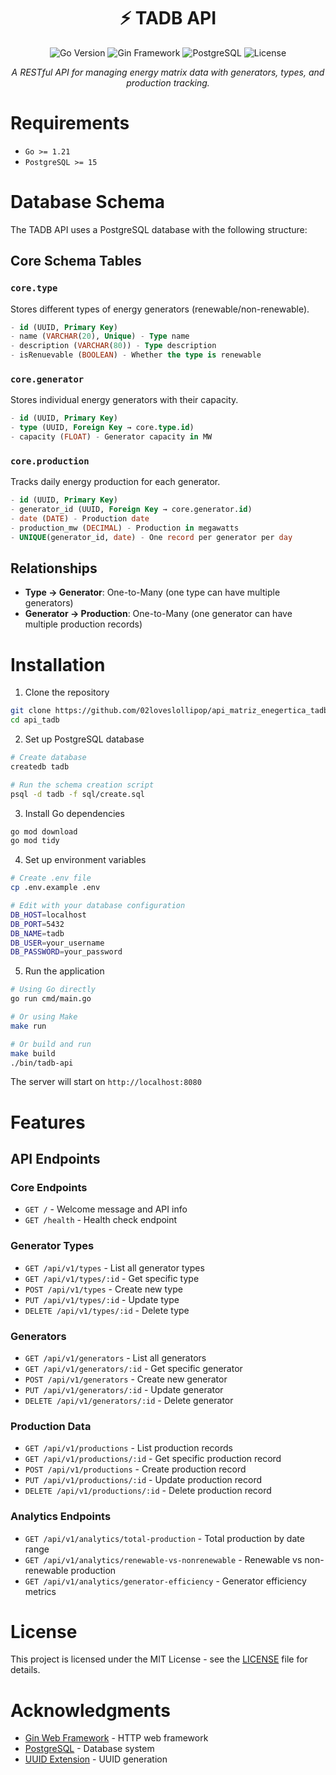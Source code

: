 <div align="center">
  <h1>⚡ TADB API</h1>
  <p>
    <img src="https://img.shields.io/badge/Go-1.21+-00ADD8?style=for-the-badge&logo=go&logoColor=white" alt="Go Version">
    <img src="https://img.shields.io/badge/Gin-1.10.1-00ADD8?style=for-the-badge&logo=go&logoColor=white" alt="Gin Framework">
    <img src="https://img.shields.io/badge/PostgreSQL-15+-336791?style=for-the-badge&logo=postgresql&logoColor=white" alt="PostgreSQL">
    <img src="https://img.shields.io/badge/License-MIT-green?style=for-the-badge" alt="License">
  </p>

  <p><em>A RESTful API for managing energy matrix data with generators, types, and production tracking.</em></p>
</div>

# Requirements

- `Go >= 1.21`
- `PostgreSQL >= 15`

# Database Schema

The TADB API uses a PostgreSQL database with the following structure:

## Core Schema Tables

### `core.type`
Stores different types of energy generators (renewable/non-renewable).
```sql
- id (UUID, Primary Key)
- name (VARCHAR(20), Unique) - Type name
- description (VARCHAR(80)) - Type description  
- isRenuevable (BOOLEAN) - Whether the type is renewable
```

### `core.generator`
Stores individual energy generators with their capacity.
```sql
- id (UUID, Primary Key)
- type (UUID, Foreign Key → core.type.id)
- capacity (FLOAT) - Generator capacity in MW
```

### `core.production` 
Tracks daily energy production for each generator.
```sql
- id (UUID, Primary Key)
- generator_id (UUID, Foreign Key → core.generator.id)
- date (DATE) - Production date
- production_mw (DECIMAL) - Production in megawatts
- UNIQUE(generator_id, date) - One record per generator per day
```

## Relationships
- **Type → Generator**: One-to-Many (one type can have multiple generators)
- **Generator → Production**: One-to-Many (one generator can have multiple production records)

# Installation

1. Clone the repository
```bash
git clone https://github.com/02loveslollipop/api_matriz_enegertica_tadb.git
cd api_tadb
```

2. Set up PostgreSQL database
```bash
# Create database
createdb tadb

# Run the schema creation script
psql -d tadb -f sql/create.sql
```

3. Install Go dependencies
```bash
go mod download
go mod tidy
```

4. Set up environment variables
```bash
# Create .env file
cp .env.example .env

# Edit with your database configuration
DB_HOST=localhost
DB_PORT=5432
DB_NAME=tadb
DB_USER=your_username
DB_PASSWORD=your_password
```

5. Run the application
```bash
# Using Go directly
go run cmd/main.go

# Or using Make
make run

# Or build and run
make build
./bin/tadb-api
```

The server will start on `http://localhost:8080`

# Features

## API Endpoints

### Core Endpoints
- `GET /` - Welcome message and API info
- `GET /health` - Health check endpoint

### Generator Types
- `GET /api/v1/types` - List all generator types
- `GET /api/v1/types/:id` - Get specific type
- `POST /api/v1/types` - Create new type
- `PUT /api/v1/types/:id` - Update type
- `DELETE /api/v1/types/:id` - Delete type

### Generators
- `GET /api/v1/generators` - List all generators
- `GET /api/v1/generators/:id` - Get specific generator
- `POST /api/v1/generators` - Create new generator
- `PUT /api/v1/generators/:id` - Update generator
- `DELETE /api/v1/generators/:id` - Delete generator

### Production Data
- `GET /api/v1/productions` - List production records
- `GET /api/v1/productions/:id` - Get specific production record
- `POST /api/v1/productions` - Create production record
- `PUT /api/v1/productions/:id` - Update production record
- `DELETE /api/v1/productions/:id` - Delete production record

### Analytics Endpoints
- `GET /api/v1/analytics/total-production` - Total production by date range
- `GET /api/v1/analytics/renewable-vs-nonrenewable` - Renewable vs non-renewable production
- `GET /api/v1/analytics/generator-efficiency` - Generator efficiency metrics

# License

This project is licensed under the MIT License - see the [LICENSE](LICENSE) file for details.

# Acknowledgments

- [Gin Web Framework](https://github.com/gin-gonic/gin) - HTTP web framework
- [PostgreSQL](https://www.postgresql.org/) - Database system
- [UUID Extension](https://www.postgresql.org/docs/current/uuid-ossp.html) - UUID generation
